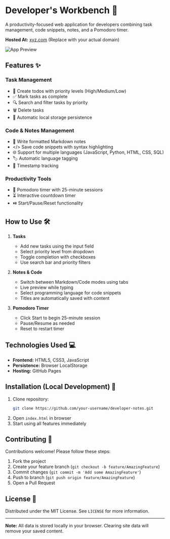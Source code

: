 # Developer's Workbench 🚀

A productivity-focused web application for developers combining task management, code snippets, notes, and a Pomodoro timer.

**Hosted At:** [xyz.com](https://xyz.com) (Replace with your actual domain)

![App Preview](https://via.placeholder.com/800x600.png?text=Developer's+Workbench+Preview)

## Features ✨

### Task Management
- 📝 Create todos with priority levels (High/Medium/Low)
- ✅ Mark tasks as complete
- 🔍 Search and filter tasks by priority
- 🗑️ Delete tasks
- 💾 Automatic local storage persistence

### Code & Notes Management
- 📄 Write formatted Markdown notes
- </> Save code snippets with syntax highlighting
- 🌐 Support for multiple languages (JavaScript, Python, HTML, CSS, SQL)
- 🏷️ Automatic language tagging
- 📅 Timestamp tracking

### Productivity Tools
- 🍅 Pomodoro timer with 25-minute sessions
- ⏳ Interactive countdown timer
- ⏯️ Start/Pause/Reset functionality

## How to Use 🛠️

1. **Tasks**
   - Add new tasks using the input field
   - Select priority level from dropdown
   - Toggle completion with checkboxes
   - Use search bar and priority filters

2. **Notes & Code**
   - Switch between Markdown/Code modes using tabs
   - Live preview while typing
   - Select programming language for code snippets
   - Titles are automatically saved with content

3. **Pomodoro Timer**
   - Click Start to begin 25-minute session
   - Pause/Resume as needed
   - Reset to restart timer

## Technologies Used 💻

- **Frontend:** HTML5, CSS3, JavaScript
- **Persistence:** Browser LocalStorage
- **Hosting:** GitHub Pages

## Installation (Local Development) 🔧

1. Clone repository:
   ```bash
   git clone https://github.com/your-username/developer-notes.git
   ```
2. Open `index.html` in browser
3. Start using all features immediately

## Contributing 🤝

Contributions welcome! Please follow these steps:
1. Fork the project
2. Create your feature branch (`git checkout -b feature/AmazingFeature`)
3. Commit changes (`git commit -m 'Add some AmazingFeature'`)
4. Push to branch (`git push origin feature/AmazingFeature`)
5. Open a Pull Request

## License 📄

Distributed under the MIT License. See `LICENSE` for more information.

---

**Note:** All data is stored locally in your browser. Clearing site data will remove your saved content.
